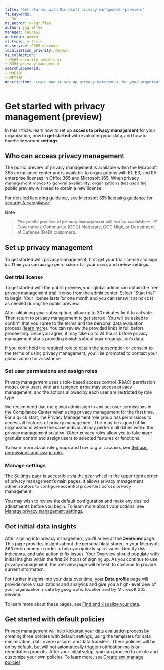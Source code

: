 ```yaml
---
title: "Get started with Microsoft privacy management (preview)"
f1.keywords:
- CSH
ms.author: v-jgriffee
author: jmgriffee
manager: laurawi
audience: Admin
ms.topic: article
ms.service: O365-seccomp
localization_priority: Normal
ms.collection: 
- M365-security-compliance
- M365-privacy-management
search.appverid: 
- MOE150
- MET150
description: "Learn how to set up privacy management for your organization, set roles and permissions, and configure important settings."
---
```


# Get started with privacy management (preview)

In this article: learn how to set up **access to privacy management** for your organization, how to **get started** with evaluating your data, and how to handle important **settings**.

## Who can access privacy management

The public preview of privacy management is available within the Microsoft 365 compliance center and is available to organizations with E1, E3, and E5 enterprise licenses in Office 365 and Microsoft 365. When privacy management moves to general availability, organizations that used the public preview will need to obtain a new license.

For detailed licensing guidance, see [Microsoft 365 licensing guidance for security & compliance](office365/servicedescriptions/microsoft-365-service-descriptions/microsoft-365-tenantlevel-services-licensing-guidance/microsoft-365-security-compliance-licensing-guidance#information-protection).

> [!Note]  

> The public preview of privacy management will not be available to US Government Community (GCC) Moderate, GCC High, or Department of Defense (DoD) customers.

## Set up privacy management

To get started with privacy management, first get your trial license and sign in. Then you can assign permissions for your users and review settings.

### Get trial license

To get started with the public preview, your global admin can obtain the free privacy management trial license from the [admin center](https://aka.ms/purchasem365privacy). Select “Start trial” to begin. Your license lasts for one month and you can renew it at no cost as needed during the public preview.

After obtaining your subscription, allow up to 30 minutes for it to activate. Then return to privacy management to get started. You will be asked to confirm that you agree to the terms and the personal data evaluation process ([learn more](privacy-management.md#how-we-evaluate-your-data)). You can review the provided links in full before proceeding. Once you agree, it may take up to 24 hours before privacy management starts providing insights about your organization’s data.

If you don’t hold the required role to obtain the subscription or consent to the terms of using privacy management, you’ll be prompted to contact your global admin for assistance.

### Set user permissions and assign roles

Privacy management uses a role-based access control (RBAC) permission model. Only users who are assigned a role may access privacy management, and the actions allowed by each user are restricted by role type.

We recommend that the global admin sign in and set user permissions in the Compliance Center when using privacy management for the first time. For a quick start, the Privacy Management role group has permissions to access all features of privacy management. This may be a good fit for organizations where the same individual may perform all duties within the privacy management solution. Other privacy roles allow you to take more granular control and assign users to selected features or functions.

To learn more about role groups and how to grant access, see [Set user permissions and assign roles](privacy-management-permissions.md).

### Manage settings

The Settings page is accessible via the gear wheel in the upper right corner of privacy management’s main pages. It allows privacy management administrators to configure essential properties across privacy management.

You may wish to review the default configuration and make any desired adjustments before you begin. To learn more about your options, see [Manage privacy management settings](privacy-management-settings.md).

## Get initial data insights

After signing into privacy management, you’ll arrive at the **Overview** page. This page provides insights about the personal data stored in your Microsoft 365 environment in order to help you quickly spot issues, identify risk indicators, and take action to fix issues. Your Overview should populate with initial insights within the first 24 hours of signing up. As you continue to use privacy management, the overview page will refresh to continue to provide current information.

For further insights into your data over time, your **Data profile** page will provide more visualizations and analytics and give you a high-level view of your organization's data by geographic location and by Microsoft 365 service.

To learn more about these pages, see [Find and visualize your data](privacy-management-data-profile.md).

## Get started with default policies 

Privacy management will help kickstart your data evaluation process by creating three policies with default settings, using the templates for data minimization, data overexposure, and data transfers. These policies will be on by default, but will not automatically trigger notification mails or remediation prompts. After your initial setup, you can proceed to create and customize your own policies. To learn more, see [Create and manage policies](privacy-management-policies.md).
